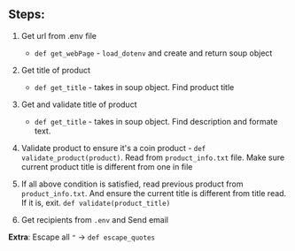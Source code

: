 ## Steps:

1. Get url from .env file
   * `def get_webPage` -  `load_dotenv` and create and return soup object

2. Get title of product
   * `def get_title` - takes in soup object. Find product title

3. Get and validate title of product
   * `def get_title` - takes in soup object. Find description and formate text.

4. Validate product to ensure it's a coin product - `def
   validate_product(product)`. Read from `product_info.txt` file. Make sure current product
   title is different from one in file

4. If all above condition is satisfied, read previous product from
   `product_info.txt`. And ensure the current title is different from title
   read. If it is, exit. `def validate(product_title)`

5. Get recipients from `.env` and Send email

**Extra**: Escape all `"` -> `def escape_quotes`
